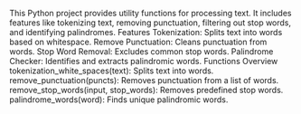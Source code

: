 This Python project provides utility functions for processing text. It includes features like tokenizing text, removing punctuation, filtering out stop words, and identifying palindromes.
Features
Tokenization: Splits text into words based on whitespace.
Remove Punctuation: Cleans punctuation from words.
Stop Word Removal: Excludes common stop words.
Palindrome Checker: Identifies and extracts palindromic words.
Functions Overview
tokenization_white_spaces(text): Splits text into words.
remove_punctuation(puncts): Removes punctuation from a list of words.
remove_stop_words(input, stop_words): Removes predefined stop words.
palindrome_words(word): Finds unique palindromic words.
